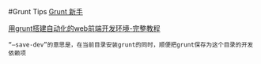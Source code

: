 #Grunt Tips
[Grunt 新手]("http://yujiangshui.com/grunt-basic-tutorial/")


[用grunt搭建自动化的web前端开发环境-完整教程]("http://blog.csdn.net/wangfupeng1988/article/details/46418203")

	“—save-dev”的意思是，在当前目录安装grunt的同时，顺便把grunt保存为这个目录的开发依赖项